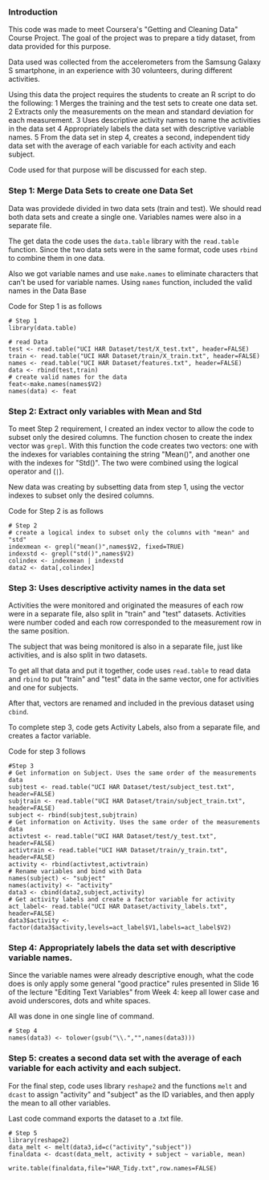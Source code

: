 ### Introduction

This code was made to meet Coursera's "Getting and Cleaning Data" Course
Project. The goal of the project was to prepare a tidy dataset, from data
provided for this purpose. 

Data used was collected from the accelerometers from the Samsung Galaxy S
smartphone, in an experience with 30 volunteers, during different activities.

Using this data the project requires the students to create an R script to
do the following:
1 Merges the training and the test sets to create one data set.
2 Extracts only the measurements on the mean and standard deviation for each
 measurement. 
3 Uses descriptive activity names to name the activities in the data set
4 Appropriately labels the data set with descriptive variable names. 
5 From the data set in step 4, creates a second, independent tidy data set 
with the average of each variable for each activity and each subject.

Code used for that purpose will be discussed for each step.

### Step 1: Merge Data Sets to create one Data Set

Data was providede divided in two data sets (train and test). We should
read both data sets and create a single one. Variables names were also
in a separate file.

The get data the code uses the `data.table` library with the `read.table`
function. Since the two data sets were in the same format, code uses `rbind`
to combine them in one data.

Also we got variable names and use `make.names` to eliminate characters that
can't be used for variable names. Using `names` function, included the valid
names in the Data Base

Code for Step 1 is as follows

<!-- -->

    # Step 1
    library(data.table)
    
    # read Data
    test <- read.table("UCI HAR Dataset/test/X_test.txt", header=FALSE)
    train <- read.table("UCI HAR Dataset/train/X_train.txt", header=FALSE)
    names <- read.table("UCI HAR Dataset/features.txt", header=FALSE)
    data <- rbind(test,train)
    # create valid names for the data
    feat<-make.names(names$V2)
    names(data) <- feat
    


### Step 2: Extract only variables with Mean and Std

To meet Step 2 requirement, I created an index vector to allow the code to
subset only the desired columns.
The function chosen to create the index vector was `grepl`. With this 
function the code creates two vectors: one with the indexes for variables
containing the string "Mean()", and another one with the indexes for "Std()".
The two were combined using the logical operator and (`|`).

New data was creating by subsetting data from step 1, using the vector indexes
to subset only the desired columns.

Code for Step 2 is as follows

    # Step 2
    # create a logical index to subset only the columns with "mean" and "std"
    indexmean <- grepl("mean()",names$V2, fixed=TRUE)
    indexstd <- grepl("std()",names$V2)
    colindex <- indexmean | indexstd
    data2 <- data[,colindex]
    

### Step 3: Uses descriptive activity names in the data set


Activities the were monitored and originated the measures of each row were 
in a separate file, also split in "train" and "test" datasets. Activities were
number coded and each row corresponded to the measurement row in the same position.

The subject that was being monitored is also in a separate file, just like
activities, and is also split in two datasets.

To get all that data and put it together, code uses `read.table` to read data and
`rbind` to put "train" and "test" data in the same vector, one for activities and
one for subjects.

After that, vectors are renamed and included in the previous dataset  using `cbind`.

To complete step 3, code gets Activity Labels, also from a separate file, and creates
a factor variable.

Code for step 3 follows

    #Step 3
    # Get information on Subject. Uses the same order of the measurements data
    subjtest <- read.table("UCI HAR Dataset/test/subject_test.txt", header=FALSE)
    subjtrain <- read.table("UCI HAR Dataset/train/subject_train.txt", header=FALSE)
    subject <- rbind(subjtest,subjtrain)
    # Get information on Activity. Uses the same order of the measurements data
    activtest <- read.table("UCI HAR Dataset/test/y_test.txt", header=FALSE)
    activtrain <- read.table("UCI HAR Dataset/train/y_train.txt", header=FALSE)
    activity <- rbind(activtest,activtrain)
    # Rename variables and bind with Data
    names(subject) <- "subject"
    names(activity) <- "activity"
    data3 <- cbind(data2,subject,activity)
    # Get activity labels and create a factor variable for activity
    act_label<- read.table("UCI HAR Dataset/activity_labels.txt", header=FALSE)
    data3$activity <- factor(data3$activity,levels=act_label$V1,labels=act_label$V2)
    


### Step 4: Appropriately labels the data set with descriptive variable names.

Since the variable names were already descriptive enough, what the code does is 
only apply some general "good practice" rules presented in Slide 16 of the lecture
"Editing Text Variables" from Week 4: keep all lower case and avoid underscores,
dots and white spaces.

All was done in one single line of command.

    # Step 4
    names(data3) <- tolower(gsub("\\.","",names(data3)))
    

### Step 5: creates a second data set with the average of each variable for each activity and each subject.

For the final step, code uses library `reshape2` and the functions `melt` and
`dcast` to assign "activity" and "subject" as the ID variables, and then apply 
the mean to all other variables.

Last code command exports the dataset to a .txt file.

    # Step 5
    library(reshape2)
    data_melt <- melt(data3,id=c("activity","subject"))
    finaldata <- dcast(data_melt, activity + subject ~ variable, mean)
            
    write.table(finaldata,file="HAR_Tidy.txt",row.names=FALSE)


